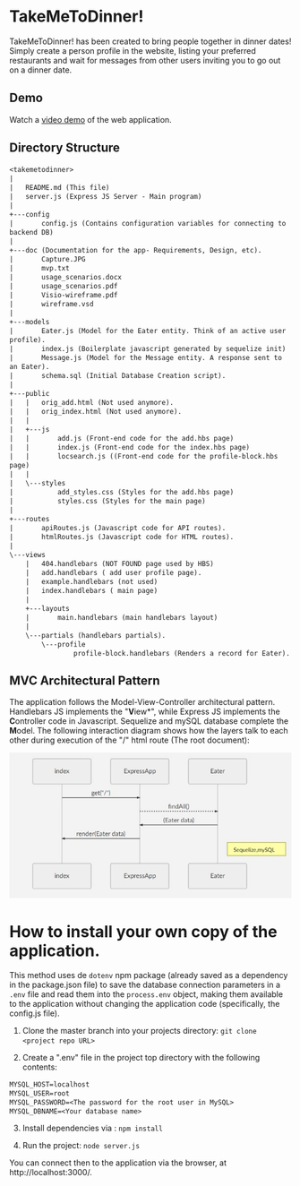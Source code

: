 
# TakeMeToDinner!

TakeMeToDinner! has been created to bring people together in dinner dates!  Simply create a person profile in the website, listing your preferred restaurants and wait for messages from other users inviting you to go out on a dinner date.

## Demo
Watch a [video demo](https://youtu.be/dKTcadWloh4) of the web application.



## Directory Structure

    <takemetodinner>
    |
    |   README.md (This file)
    |   server.js (Express JS Server - Main program)
    |   
    +---config
    |       config.js (Contains configuration variables for connecting to backend DB)
    |       
    +---doc (Documentation for the app- Requirements, Design, etc).
    |       Capture.JPG 
    |       mvp.txt
    |       usage_scenarios.docx
    |       usage_scenarios.pdf
    |       Visio-wireframe.pdf
    |       wireframe.vsd
    |       
    +---models
    |       Eater.js (Model for the Eater entity. Think of an active user profile). 
    |       index.js (Boilerplate javascript generated by sequelize init)
    |       Message.js (Model for the Message entity. A response sent to an Eater). 
    |       schema.sql (Initial Database Creation script).
    |       
    +---public
    |   |   orig_add.html (Not used anymore).
    |   |   orig_index.html (Not used anymore).
    |   |   
    |   +---js
    |   |       add.js (Front-end code for the add.hbs page)
    |   |       index.js (Front-end code for the index.hbs page)
    |   |       locsearch.js ((Front-end code for the profile-block.hbs page)
    |   |       
    |   \---styles
    |           add_styles.css (Styles for the add.hbs page)
    |           styles.css (Styles for the main page)
    |           
    +---routes
    |       apiRoutes.js (Javascript code for API routes).
    |       htmlRoutes.js (Javascript code for HTML routes).
    |       
    \---views
        |   404.handlebars (NOT FOUND page used by HBS)
        |   add.handlebars ( add user profile page).
        |   example.handlebars (not used)
        |   index.handlebars ( main page)
        |   
        +---layouts
        |       main.handlebars (main handlebars layout)
        |       
        \---partials (handlebars partials).
            \---profile
                    profile-block.handlebars (Renders a record for Eater).


## MVC Architectural Pattern
The application follows the Model-View-Controller architectural pattern.  Handlebars JS implements the "**V**iew*", while Express JS implements the **C**ontroller code in Javascript.  Sequelize and mySQL database complete the **M**odel. 
The following interaction diagram shows how the layers talk to each other during execution of the "/" html route (The root document): 

!["/" HTML Route ](./doc/root_interaction_UML.JPG)

# How to install your own copy of the application.  

This method uses de ```dotenv``` npm package (already saved as a dependency in the package.json file) to save the database connection parameters in a ```.env``` file and read them into 
the ```process.env``` object, making them available to the application without changing the application code (specifically, the config.js file).

1) Clone the master branch into your projects directory:
```git clone <project repo URL>```

2) Create a ".env" file in the project top directory with the following contents:
```
MYSQL_HOST=localhost
MYSQL_USER=root
MYSQL_PASSWORD=<The password for the root user in MySQL>
MYSQL_DBNAME=<Your database name>
```

3) Install dependencies via : 
```npm install```

4) Run the project:
``` node server.js ```

You can connect then to the application via the browser, at http://localhost:3000/.
